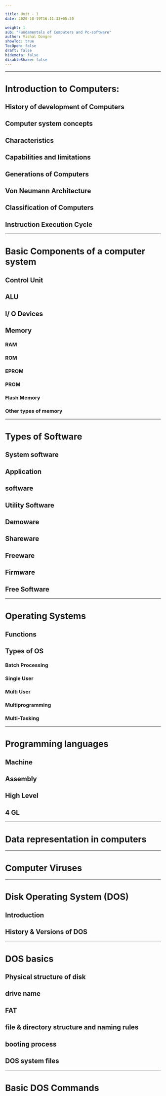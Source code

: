 ```yaml
---

title: Unit - 1
date: 2020-10-19T16:11:33+05:30

weight: 1
sub: "Fundamentals of Computers and Pc-software"
author: Vishal Dongre
showToc: true
TocOpen: false
draft: false
hidemeta: false
disableShare: false
---
```



---

# Introduction to Computers: 

## History of development of Computers
## Computer system concepts
## Characteristics
## Capabilities and limitations
## Generations of Computers
## Von Neumann Architecture
## Classification of Computers
## Instruction Execution Cycle

---

# Basic Components of a computer system  
## Control Unit
## ALU
## I/ O Devices
## Memory  
### RAM
### ROM
### EPROM
### PROM
### Flash Memory 
### Other types of memory

---

# Types of Software  
## System software
## Application
## software
## Utility Software
## Demoware
## Shareware
## Freeware
## Firmware
## Free Software


---

# Operating Systems  
## Functions
## Types of OS  
### Batch Processing
### Single User
### Multi User
### Multiprogramming
### Multi-Tasking


---

# Programming languages  
## Machine
## Assembly
## High Level
## 4 GL


---

# Data representation in computers
---

# Computer Viruses


---

# Disk Operating System (DOS)
## Introduction
## History & Versions of DOS

---

# DOS basics
## Physical structure of disk 
## drive name
## FAT 
## file & directory structure and naming rules
## booting process
## DOS system files

---

# Basic DOS Commands

